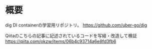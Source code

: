 # 概要
dig DI containerの学習用リポジトリ。
https://github.com/uber-go/dig

Qiitaのこちらの記事に記述されているコードを写経・改造して検証
https://qiita.com/okzw/items/06b4c93714a6e8fd3fb6


